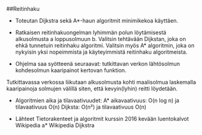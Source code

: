 ##Reitinhaku

* Toteutan Dijkstra sekä A*-haun algoritmit minimikekoa käyttäen.

* Ratkaisen reitinhakuongelman lyhimmän polun löytämisestä alkusolmusta a loppusolmuun b. Valitsin tehtävään Dijkstan, joka on ehkä tunnetuin reitinhaku algoritmi. Valitsin myös A* algoritmin, joka on nykyisin yksi nopeimmista ja käyteyimmistä reitinhaku algoritmeista.

* Ohjelma saa syötteenä seuraavat: 
	tutkittavan verkon 
	lähtösolmun 
	kohdesolmun 
	kaaripainot kertovan funktion.

Tutkittavassa verkossa liikutaan alkusolmusta kohti maalisolmua laskemalla kaaripainoja solmujen välillä siten, että kevyin(lyhin) reitti löydetään.

* Algoritmien aika ja tilavaativuudet: 
	A* aikavaativuus: O(n log n) ja tilavaativuus O(n) 
	Dijksta: O(n²) ja tilavaativuus O(n)

* Lähteet
	Tietorakenteet ja algoritmit kurssin 2016 kevään luentokalvot
	Wikipedia a*
	Wikipedia Dijkstra
